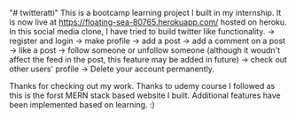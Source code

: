 "# twitteratti" 
This is a bootcamp learning project I built in my internship. It is now live at https://floating-sea-80765.herokuapp.com/  hosted on heroku. 
In this social media clone, I have tried to build twitter like functionality. 
-> register and login
-> make profile
-> add a post
-> add a comment on a post
-> like a post
-> follow someone or unfollow someone (although it woudn't affect the feed in the post, this feature may be added in future)
-> check out other users' profile
-> Delete your account permanently.

Thanks for checking out my work. Thanks to udemy course I followed as this is the forst MERN stack based website I built. Additional features have been implemented based on learning. :)

